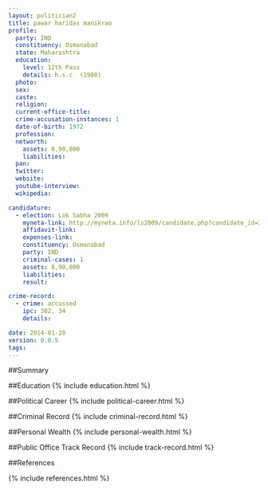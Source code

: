 ```yaml
---
layout: politician2
title: pawar haridas manikrao
profile: 
  party: IND
  constituency: Osmanabad
  state: Maharashtra
  education: 
    level: 12th Pass
    details: h.s.c  (1988)
  photo: 
  sex: 
  caste: 
  religion: 
  current-office-title: 
  crime-accusation-instances: 1
  date-of-birth: 1972
  profession: 
  networth: 
    assets: 8,90,000
    liabilities: 
  pan: 
  twitter: 
  website: 
  youtube-interview: 
  wikipedia: 

candidature: 
  - election: Lok Sabha 2009
    myneta-link: http://myneta.info/ls2009/candidate.php?candidate_id=3710
    affidavit-link: 
    expenses-link: 
    constituency: Osmanabad 
    party: IND
    criminal-cases: 1
    assets: 8,90,000
    liabilities: 
    result:  

crime-record: 
  - crime: accussed
    ipc: 302, 34
    details:  

date: 2014-01-28
version: 0.0.5
tags: 
---
```

##Summary


##Education
{% include education.html %}


##Political Career
{% include political-career.html %}


##Criminal Record
{% include criminal-record.html %}


##Personal Wealth
{% include personal-wealth.html %}


##Public Office Track Record
{% include track-record.html %}


##References


{% include references.html %}
